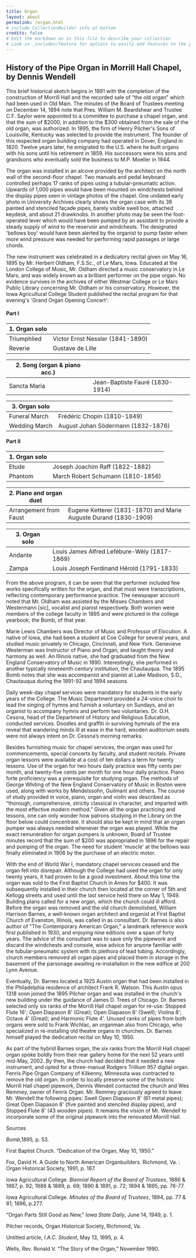 ```yaml
---
title: Organ
layout: about
permalink: /organ.html
# include CollectionBuilder info at bottom
credits: false
# Edit the markdown on in this file to describe your collection
# Look in _includes/feature for options to easily add features to the page
---
```


## History of the Pipe Organ in Morrill Hall Chapel, by Dennis Wendell

This brief historical sketch begins in 1891 with the completion of the construction of Morrill Hall and the recorded sale of "the old organ" which had been used in Old Main. The minutes of the Board of Trustees meeting on December 14, 1894 note that Pres. William M. Beardshear and Trustee C.F. Saylor were appointed to a committee to purchase a chapel organ, and that the sum of $2000, in addition to the $300 obtained from the sale of the old organ, was authorized. In 1895, the firm of Henry Pilcher's Sons of Louisville, Kentucky was selected to provide the instrument. The founder of this respected organ building company had operated in Dover, England in 1820. Twelve years later, he emigrated to the U.S. where he built organs with his sons until his retirement in 1859. His successors were his sons and grandsons who eventually sold the business to M.P. Moeller in 1944.

The organ was installed in an alcove provided by the architect on the north wall of the second-floor chapel. Two manuals and pedal keyboard controlled perhaps 17 ranks of pipes using a tubular-pneumatic action. Upwards of 1,000 pipes would have been mounted on windchests behind the display pipes seen in vintage photos of the chapel. One undated early photo in University Archives clearly shows the organ case with its 36 painted and stenciled façade pipes, barely visible swell box, attached keydesk, and about 21 drawknobs. In another photo may be seen the foot-operated lever which would have been pumped by an assistant to provide a steady supply of wind to the reservoir and windchests. The designated 'bellows boy' would have been alerted by the organist to pump faster when more wind pressure was needed for performing rapid passages or large chords.

The new instrument was celebrated in a dedicatory recital given on May 16, 1895 by Mr. Herbert Oldham, F.S.Sc., of Le Mars, Iowa. Educated at the London College of Music, Mr. Oldham directed a music conservatory in Le Mars, and was widely known as a brilliant performer on the pipe organ. No evidence survives in the archives of either Westmar College or Le Mars Public Library concerning Mr. Oldham or his conservatory. However, the Iowa Agricultural College Student published the recital program for that evening's 'Grand Organ Opening Concert':

#### Part I

| 1. Organ solo | |
|----------|----------|
|Triumphlied | Victor Ernst Nessler (1841-1890) |
| Reverie | Gustave de Lille |

| 2.  Song (organ & piano acc.) | |
|----------|----------|
| Sancta Maria | Jean-Baptiste Fauré (1830-1914) |

| 3. Organ solo | |
|----------|----------|
| Funeral March | Frédéric Chopin (1810-1849) |
| Wedding March | August Johan Södermann (1832-1876) |

#### Part II

| 1. Organ solo | |
|----------|----------|
| Etude | Joseph Joachim Raff (1822-1882) |
| Phantom | March Robert Schumann (1810-1856) |

| 2. Piano and organ duet | |
|----------|----------|
| Arrangement from Faust | Eugene Ketterer (1831-1870) and Marie Auguste Durand (1830-1909) |

| 3. Organ solo | |
|----------|----------|
| Andante | Louis James Alfred Lefébure-Wély (1817-1869) |
| Zampa | Louis Joseph Ferdinand Hérold (1791-1833) |

From the above program, it can be seen that the performer included few works specifically written for the organ, and that most were transcriptions, reflecting contemporary performance practice. The newspaper account noted that Mr. Oldham was assisted by the Misses Chambers and Westermann [sic], vocalist and pianist respectively. Both women were members of the college faculty in 1895 and were pictured in the college yearbook, the Bomb, of that year.

Marie Lewis Chambers was Director of Music and Professor of Elocution. A native of Iowa, she had been a student at Coe College for several years, and studied music privately in Chicago, Cincinnati, and New York. Genevieve Westerman was Instructor of Piano and Organ, and taught theory and harmony as well. An Illinois native, she had graduated from the New England Conservatory of Music in 1890. Interestingly, she performed in another typically nineteenth century institution, the Chautauqua. The 1895 Bomb notes that she was accompanist and pianist at Lake Madison, S.D., Chautauqua during the 1891-92 and 1894 seasons.

Daily week-day chapel services were mandatory for students in the early years of the College. The Music Department provided a 24-voice choir to lead the singing of hymns and furnish a voluntary on Sundays, and an organist to accompany hymns and perform two voluntaries. Dr. O.H. Cessna, head of the Department of History and Religious Education, conducted services. Doodles and graffiti in surviving hymnals of the era reveal that wandering minds ill at ease in the hard, wooden auditorium seats were not always intent on Dr. Cessna’s morning remarks.

Besides furnishing music for chapel services, the organ was used for commencements, special concerts by faculty, and student recitals. Private organ lessons were available at a cost of ten dollars a term for twenty lessons. Use of the organ for two hours daily practice was fifty cents per month, and twenty-five cents per month for one hour daily practice. Piano forte proficiency was a prerequisite for studying organ. The methods of George Whiting of the New England Conservatory of Music in Boston were used, along with works by Mendelssohn, Guilmant and others. The course of study provided in voice, piano, organ and violin was described as “thorough, comprehensive, strictly classical in character, and imparted with the most effective modern method.” Given all the organ practicing and lessons, one can only wonder how patrons studying in the Library on the floor below could concentrate. It should also be kept in mind that an organ pumper was always needed whenever the organ was played. While the exact remuneration for organ pumpers is unknown, Board of Trustee minutes record that the sum of $200 was appropriated in 1896 for the repair and pumping of the organ. The need for student 'muscle' at the bellows was finally eliminated in 1906 by the purchase of an electric motor.

With the end of World War I, mandatory chapel services ceased and the organ fell into disrepair. Although the College had used the organ for only twenty years, it had proven to be a good investment. About this time the organ was sold to the First Baptist Church in Ames for $400. It was subsequently installed in their church then located at the corner of 5th and Kellogg streets and used until the last service held there on May 1, 1949. Building plans called for a new organ, which the church could ill afford. Before the organ was removed and the old church demolished, William Harrison Barnes, a well-known organ architect and organist at First Baptist Church of Evanston, Illinois, was called in as consultant. Dr. Barnes is also author of "The Contemporary American Organ," a landmark reference work first published in 1930, and enjoying nine editions over a span of forty years. The advice of the consultant was to save only the pipework and discard the windchests and console, wise advice for anyone familiar with the tubular-pneumatic system with its plethora of lead tubing. Accordingly, church members removed all organ pipes and placed them in storage in the basement of the parsonage awaiting re-installation in the new edifice at 200 Lynn Avenue.

Eventually, Dr. Barnes located a 1925 Austin organ that had been installed in the Philadelphia residence of architect Frank R. Watson. This Austin opus 1318 soon joined the 1895 Pilcher organ and was installed in the church's new building under the guidance of James D. Trees of Chicago. Dr. Barnes selected only six ranks of the Morrill Hall chapel organ for re-use: Stopped Flute 16'; Open Diapason 8' (Great); Open Diapason 8' (Swell); Violina 8'; Octave 4' (Great); and Harmonic Flute 4'. Unused ranks of pipes from both organs were sold to Frank Wichlac, an organman also from Chicago, who specialized in re-installing old theatre organs in churches. Dr. Barnes himself played the dedication recital on May 10, 1950.

As part of the hybrid Barnes organ, the six ranks from the Morrill Hall chapel organ spoke boldly from their rear gallery home for the next 52 years until mid-May, 2002. By then, the church had decided that it needed a new instrument, and opted for a three-manual Rodgers Trillium 957 digital organ. Fenris Pipe Organ Company of Kilkenny, Minnesota was contracted to remove the old organ. In order to locally preserve some of the historic Morrill Hall chapel pipework, Dennis Wendell contacted the church and Wes Remmey, owner of Fenris Organ. Mr. Remmey graciously agreed to leave Mr. Wendell the following pipes: Swell Open Diapason 8' (61 metal pipes); Great Open Diapason 8' (five painted and stenciled display pipes), and Stopped Flute 8' (43 wooden pipes). It remains the vision of Mr. Wendell to incorporate some of the original pipework into the renovated Morrill Hall.
 

Sources

*Bomb*,1895, p. 53.

First Baptist Church. “Dedication of the Organ, May 10, 1950.”

Fox, David H. A Guide to North American Organbuilders. Richmond, Va. : Organ Historical Society, 1991, p. 187.

Iowa Agricultural College. *Biennial Report of the Board of Trustees*, 1886 & 1887, p. 92; 1888 & 1889, p. 69; 1890 & 1891, p. 72; 1894 & 1895, pp. 76-77.

Iowa Agricultural College. *Minutes of the Board of Trustees*, 1894, pp. 77 & 81; 1896, p.277.

“Organ Parts Still Good as New,” *Iowa State Daily*, June 14, 1949, p. 1.

Pilcher records, Organ Historical Society, Richmond, Va.

Untitled article, *I.A.C. Student*, May 13, 1895, p. 4.

Wells, Rev. Ronald V. “The Story of the Organ,” November 1990.
